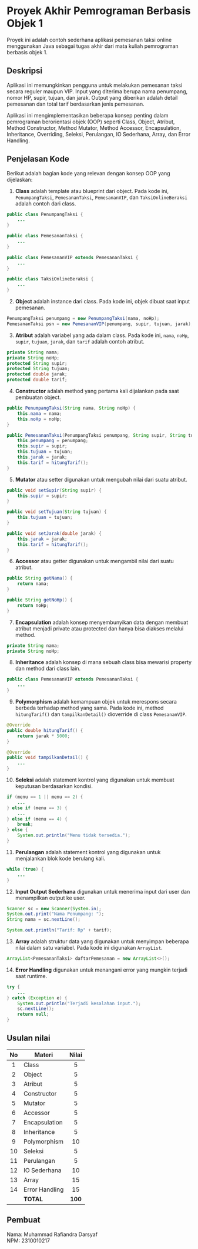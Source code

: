 # Proyek Akhir Pemrograman Berbasis Objek 1

Proyek ini adalah contoh sederhana aplikasi pemesanan taksi online menggunakan Java sebagai tugas akhir dari mata kuliah pemrograman berbasis objek 1.

## Deskripsi

Aplikasi ini memungkinkan pengguna untuk melakukan pemesanan taksi secara reguler maupun VIP. Input yang diterima berupa nama penumpang, nomor HP, supir, tujuan, dan jarak. Output yang diberikan adalah detail pemesanan dan total tarif berdasarkan jenis pemesanan.

Aplikasi ini mengimplementasikan beberapa konsep penting dalam pemrograman berorientasi objek (OOP) seperti Class, Object, Atribut, Method Constructor, Method Mutator, Method Accessor, Encapsulation, Inheritance, Overriding, Seleksi, Perulangan, IO Sederhana, Array, dan Error Handling.

## Penjelasan Kode

Berikut adalah bagian kode yang relevan dengan konsep OOP yang dijelaskan:

1. **Class** adalah template atau blueprint dari object. Pada kode ini, `PenumpangTaksi`, `PemesananTaksi`, `PemesananVIP`, dan `TaksiOnlineBeraksi` adalah contoh dari class.

```java
public class PenumpangTaksi {
    ...
}

public class PemesananTaksi {
    ...
}

public class PemesananVIP extends PemesananTaksi {
    ...
}

public class TaksiOnlineBeraksi {
    ...
}
```

2. **Object** adalah instance dari class. Pada kode ini, objek dibuat saat input pemesanan.

```java
PenumpangTaksi penumpang = new PenumpangTaksi(nama, noHp);
PemesananTaksi psn = new PemesananVIP(penumpang, supir, tujuan, jarak);
```

3. **Atribut** adalah variabel yang ada dalam class. Pada kode ini, `nama`, `noHp`, `supir`, `tujuan`, `jarak`, dan `tarif` adalah contoh atribut.

```java
private String nama;
private String noHp;
protected String supir;
protected String tujuan;
protected double jarak;
protected double tarif;
```

4. **Constructor** adalah method yang pertama kali dijalankan pada saat pembuatan object.

```java
public PenumpangTaksi(String nama, String noHp) {
    this.nama = nama;
    this.noHp = noHp;
}

public PemesananTaksi(PenumpangTaksi penumpang, String supir, String tujuan, double jarak) {
    this.penumpang = penumpang;
    this.supir = supir;
    this.tujuan = tujuan;
    this.jarak = jarak;
    this.tarif = hitungTarif();
}
```

5. **Mutator** atau setter digunakan untuk mengubah nilai dari suatu atribut.

```java
public void setSupir(String supir) {
    this.supir = supir;
}

public void setTujuan(String tujuan) {
    this.tujuan = tujuan;
}

public void setJarak(double jarak) {
    this.jarak = jarak;
    this.tarif = hitungTarif();
}
```

6. **Accessor** atau getter digunakan untuk mengambil nilai dari suatu atribut.

```java
public String getNama() {
    return nama;
}

public String getNoHp() {
    return noHp;
}
```

7. **Encapsulation** adalah konsep menyembunyikan data dengan membuat atribut menjadi private atau protected dan hanya bisa diakses melalui method.

```java
private String nama;
private String noHp;
```

8. **Inheritance** adalah konsep di mana sebuah class bisa mewarisi property dan method dari class lain.

```java
public class PemesananVIP extends PemesananTaksi {
    ...
}
```

9. **Polymorphism** adalah kemampuan objek untuk merespons secara berbeda terhadap method yang sama. Pada kode ini, method `hitungTarif()` dan `tampilkanDetail()` dioverride di class `PemesananVIP`.

```java
@Override
public double hitungTarif() {
    return jarak * 5000;
}

@Override
public void tampilkanDetail() {
    ...
}
```

10. **Seleksi** adalah statement kontrol yang digunakan untuk membuat keputusan berdasarkan kondisi.

```java
if (menu == 1 || menu == 2) {
    ...
} else if (menu == 3) {
    ...
} else if (menu == 4) {
    break;
} else {
    System.out.println("Menu tidak tersedia.");
}
```

11. **Perulangan** adalah statement kontrol yang digunakan untuk menjalankan blok kode berulang kali.

```java
while (true) {
    ...
}
```

12. **Input Output Sederhana** digunakan untuk menerima input dari user dan menampilkan output ke user.

```java
Scanner sc = new Scanner(System.in);
System.out.print("Nama Penumpang: ");
String nama = sc.nextLine();

System.out.println("Tarif: Rp" + tarif);
```

13. **Array** adalah struktur data yang digunakan untuk menyimpan beberapa nilai dalam satu variabel. Pada kode ini digunakan `ArrayList`.

```java
ArrayList<PemesananTaksi> daftarPemesanan = new ArrayList<>();
```

14. **Error Handling** digunakan untuk menangani error yang mungkin terjadi saat runtime.

```java
try {
    ...
} catch (Exception e) {
    System.out.println("Terjadi kesalahan input.");
    sc.nextLine();
    return null;
}
```

## Usulan nilai

| No  | Materi         |  Nilai  |
| :-: | -------------- | :-----: |
|  1  | Class          |    5    |
|  2  | Object         |    5    |
|  3  | Atribut        |    5    |
|  4  | Constructor    |    5    |
|  5  | Mutator        |    5    |
|  6  | Accessor       |    5    |
|  7  | Encapsulation  |    5    |
|  8  | Inheritance    |    5    |
|  9  | Polymorphism   |   10    |
| 10  | Seleksi        |    5    |
| 11  | Perulangan     |    5    |
| 12  | IO Sederhana   |   10    |
| 13  | Array          |   15    |
| 14  | Error Handling |   15    |
|     | **TOTAL**      | **100** |

## Pembuat

Nama: Muhammad Rafiandra Darsyaf  
NPM: 2310010217
